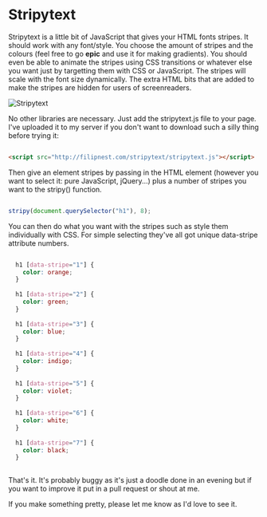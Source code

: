 # Stripytext

Stripytext is a little bit of JavaScript that gives your HTML fonts stripes. It should work with any font/style. You choose the amount of stripes and the colours (feel free to go **epic** and use it for making gradients). You should even be able to animate the stripes using CSS transitions or whatever else you want just by targetting them with CSS or JavaScript. The stripes will scale with the font size dynamically. The extra HTML bits that are added to make the stripes are hidden for users of screenreaders.

![Stripytext](http://filipnest.com/stripytext/demoimage.png)

No other libraries are necessary. Just add the stripytext.js file to your page. I've uploaded it to my server if you don't want to download such a silly thing before trying it:

```HTML

<script src="http://filipnest.com/stripytext/stripytext.js"></script>

```

Then give an element stripes by passing in the HTML element (however you want to select it: pure JavaScript, jQuery...) plus a number of stripes you want to the stripy() function.

```Javascript

stripy(document.querySelector("h1"), 8);

```

You can then do what you want with the stripes such as style them individually with CSS. For simple selecting they've all got unique data-stripe attribute numbers.

```CSS

  h1 [data-stripe="1"] {
    color: orange;
  }
  
  h1 [data-stripe="2"] {
    color: green;
  }
  
  h1 [data-stripe="3"] {
    color: blue;
  }
  
  h1 [data-stripe="4"] {
    color: indigo;
  }
  
  h1 [data-stripe="5"] {
    color: violet;
  }
  
  h1 [data-stripe="6"] {
    color: white;
  }
  
  h1 [data-stripe="7"] {
    color: black;
  }
  
  ```
  
That's it. It's probably buggy as it's just a doodle done in an evening but if you want to improve it put in a pull request or shout at me.

If you make something pretty, please let me know as I'd love to see it.
